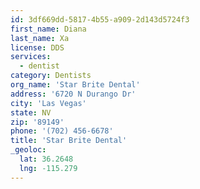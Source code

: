 ```yaml
---
id: 3df669dd-5817-4b55-a909-2d143d5724f3
first_name: Diana
last_name: Xa
license: DDS
services:
  - dentist
category: Dentists
org_name: 'Star Brite Dental'
address: '6720 N Durango Dr'
city: 'Las Vegas'
state: NV
zip: '89149'
phone: '(702) 456-6678'
title: 'Star Brite Dental'
_geoloc:
  lat: 36.2648
  lng: -115.279
---
```

